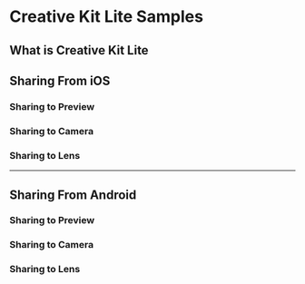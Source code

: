# Creative Kit Lite Samples


## What is Creative Kit Lite

## Sharing From iOS

### Sharing to Preview

### Sharing to Camera

### Sharing to Lens


---

## Sharing From Android

### Sharing to Preview

### Sharing to Camera

### Sharing to Lens
